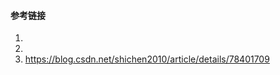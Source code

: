 





#### 参考链接

1. [](https://legacy.gitbook.com/book/alleniverson/cpp_design_pattern/details)
2. [](https://www.cnblogs.com/beijiguangyong/archive/2010/11/15/2302807.html)
3. https://blog.csdn.net/shichen2010/article/details/78401709

